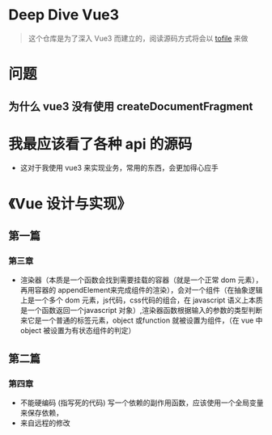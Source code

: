 # Deep Dive Vue3
> 这个仓库是为了深入 Vue3 而建立的，阅读源码方式将会以 [tofile](https://github.com/WingDust/tofile) 来做
# 问题
## 为什么 vue3 没有使用 createDocumentFragment
# 我最应该看了各种 api 的源码
- 这对于我使用 vue3 来实现业务，常用的东西，会更加得心应手

# 《Vue 设计与实现》
## 第一篇
### 第三章
- 渲染器（本质是一个函数会找到需要挂载的容器（就是一个正常 dom 元素），再用容器的 appendElement来完成组件的渲染），会对一个组件（在抽象逻辑上是一个多个 dom 元素，js代码，css代码的组合，在 javascript 语义上本质是一个函数返回一个javascript 对象）,渲染器函数根据输入的参数的类型判断来它是一个普通的标签元素，object 或function 就被设置为组件，（在 vue 中object 被设置为有状态组件的判定）

## 第二篇
### 第四章
- 不能硬编码 (指写死的代码) 写一个依赖的副作用函数，应该使用一个全局变量来保存依赖，
- 来自远程的修改
